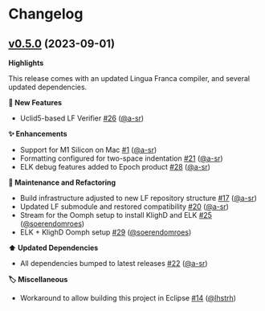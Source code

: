 # Changelog
 
## [v0.5.0](https://github.com/lf-lang/epoch/tree/v0.5.0) (2023-09-01)

**Highlights**

This release comes with an updated Lingua Franca compiler, and several updated dependencies.

**🚀 New Features**

- Uclid5-based LF Verifier [\#26](https://github.com/lf-lang/epoch/pull/26) ([@a-sr](https://github.com/a-sr))

**✨ Enhancements**

- Support for M1 Silicon on Mac [\#1](https://github.com/lf-lang/epoch/pull/1) ([@a-sr](https://github.com/a-sr))
- Formatting configured for two-space indentation [\#21](https://github.com/lf-lang/epoch/pull/21) ([@a-sr](https://github.com/a-sr))
- ELK debug features added to Epoch product [\#28](https://github.com/lf-lang/epoch/pull/28) ([@a-sr](https://github.com/a-sr))

**🚧 Maintenance and Refactoring**

- Build infrastructure adjusted to new LF repository structure [\#17](https://github.com/lf-lang/epoch/pull/17) ([@a-sr](https://github.com/a-sr))
- Updated LF submodule and restored compatibility [\#20](https://github.com/lf-lang/epoch/pull/20) ([@a-sr](https://github.com/a-sr))
- Stream for the Oomph setup to install KlighD and ELK [\#25](https://github.com/lf-lang/epoch/pull/25) ([@soerendomroes](https://github.com/soerendomroes))
- ELK + KlighD Oomph setup [\#29](https://github.com/lf-lang/epoch/pull/29) ([@soerendomroes](https://github.com/soerendomroes))

**⬆️ Updated Dependencies**

- All dependencies bumped to latest releases [\#22](https://github.com/lf-lang/epoch/pull/22) ([@a-sr](https://github.com/a-sr))

**🏷️ Miscellaneous**

- Workaround to allow building this project in Eclipse [\#14](https://github.com/lf-lang/epoch/pull/14) ([@lhstrh](https://github.com/lhstrh))


